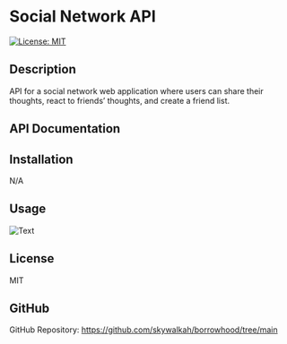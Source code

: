 # Social Network API
[![License: MIT](https://img.shields.io/badge/License-MIT-yellow.svg)](https://opensource.org/licenses/MIT)

## Description
API for a social network web application where users can share their thoughts, react to friends’ thoughts, and create a friend list.

## API Documentation
## Installation
N/A

## Usage


![Text](path/url)


## License
MIT

## GitHub
GitHub Repository: https://github.com/skywalkah/borrowhood/tree/main
